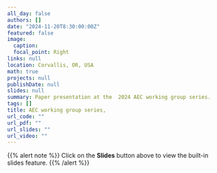 ```yaml
---
all_day: false
authors: []
date: "2024-11-20T8:30:00:00Z"
featured: false
image:
  caption: 
  focal_point: Right
links: null
location: Corvallis, OR, USA
math: true
projects: null
publishDate: null
slides: null
summary: Paper presentation at the  2024 AEC working group series.
tags: []
title: AEC working group series,
url_code: ""
url_pdf: ""
url_slides: ""
url_video: ""
---
```


{{% alert note %}}
Click on the **Slides** button above to view the built-in slides feature.
{{% /alert %}}

